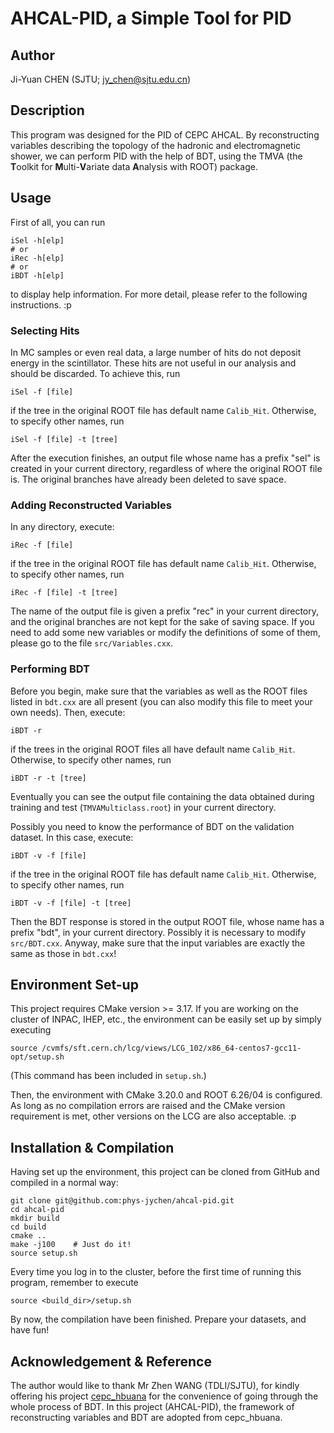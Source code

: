 # AHCAL-PID, a Simple Tool for PID

## Author
Ji-Yuan CHEN (SJTU; <jy_chen@sjtu.edu.cn>)

## Description
This program was designed for the PID of CEPC AHCAL.  By reconstructing variables describing the topology of the hadronic and electromagnetic shower, we can perform PID with the help of BDT, using the TMVA (the **T**oolkit for **M**ulti-**V**ariate data **A**nalysis with ROOT) package.

## Usage
First of all, you can run
```shell
iSel -h[elp]
# or
iRec -h[elp]
# or
iBDT -h[elp]
```
to display help information.  For more detail, please refer to the following instructions. :p

### Selecting Hits
In MC samples or even real data, a large number of hits do not deposit energy in the scintillator.  These hits are not useful in our analysis and should be discarded.  To achieve this, run
```shell
iSel -f [file]
```
if the tree in the original ROOT file has default name `Calib_Hit`.  Otherwise, to specify other names, run
```shell
iSel -f [file] -t [tree]
```

After the execution finishes, an output file whose name has a prefix "sel" is created in your current directory, regardless of where the original ROOT file is.  The original branches have already been deleted to save space.

### Adding Reconstructed Variables
In any directory, execute:
```shell
iRec -f [file]
```
if the tree in the original ROOT file has default name `Calib_Hit`.  Otherwise, to specify other names, run
```shell
iRec -f [file] -t [tree]
```

The name of the output file is given a prefix "rec" in your current directory, and the original branches are not kept for the sake of saving space.  If you need to add some new variables or modify the definitions of some of them, please go to the file `src/Variables.cxx`.

### Performing BDT
Before you begin, make sure that the variables as well as the ROOT files listed in `bdt.cxx` are all present (you can also modify this file to meet your own needs).  Then, execute:
```shell
iBDT -r
```
if the trees in the original ROOT files all have default name `Calib_Hit`.  Otherwise, to specify other names, run
```shell
iBDT -r -t [tree]
```

Eventually you can see the output file containing the data obtained during training and test (`TMVAMulticlass.root`) in your current directory.

Possibly you need to know the performance of BDT on the validation dataset.  In this case, execute:
```shell
iBDT -v -f [file]
```
if the tree in the original ROOT file has default name `Calib_Hit`.  Otherwise, to specify other names, run
```shell
iBDT -v -f [file] -t [tree]
```

Then the BDT response is stored in the output ROOT file, whose name has a prefix "bdt", in your current directory.  Possibly it is necessary to modify `src/BDT.cxx`.  Anyway, make sure that the input variables are exactly the same as those in `bdt.cxx`!

## Environment Set-up
This project requires CMake version >= 3.17.  If you are working on the cluster of INPAC, IHEP, etc., the environment can be easily set up by simply executing
```shell
source /cvmfs/sft.cern.ch/lcg/views/LCG_102/x86_64-centos7-gcc11-opt/setup.sh
```
(This command has been included in `setup.sh`.)

Then, the environment with CMake 3.20.0 and ROOT 6.26/04 is configured.  As long as no compilation errors are raised and the CMake version requirement is met, other versions on the LCG are also acceptable. :p

## Installation & Compilation
Having set up the environment, this project can be cloned from GitHub and compiled in a normal way:
```shell
git clone git@github.com:phys-jychen/ahcal-pid.git
cd ahcal-pid
mkdir build
cd build
cmake ..
make -j100    # Just do it!
source setup.sh
```

Every time you log in to the cluster, before the first time of running this program, remember to execute
```shell
source <build_dir>/setup.sh
```

By now, the compilation have been finished.  Prepare your datasets, and have fun!

## Acknowledgement & Reference
The author would like to thank Mr Zhen WANG (TDLI/SJTU), for kindly offering his project [cepc\_hbuana](https://github.com/wangz1996/cepc_hbuana) for the convenience of going through the whole process of BDT.  In this project (AHCAL-PID), the framework of reconstructing variables and BDT are adopted from cepc\_hbuana.
